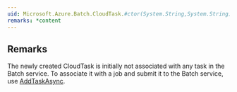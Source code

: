 ```yaml
---  
uid: Microsoft.Azure.Batch.CloudTask.#ctor(System.String,System.String)  
remarks: *content  
---  
```

  
## Remarks  
 The newly created CloudTask is initially not associated with any task in the Batch service.             To associate it with a job and submit it to the Batch service, use [AddTaskAsync](assetId:///M:Microsoft.Azure.Batch.JobOperations.AddTaskAsync(System.String,System.Collections.Generic.IEnumerable{Microsoft.Azure.Batch.CloudTask},Microsoft.Azure.Batch.BatchClientParallelOptions,System.Collections.Concurrent.ConcurrentBag{System.Collections.Concurrent.ConcurrentDictionary{System.Type,Microsoft.Azure.Batch.IFileStagingArtifact}},System.Nullable{System.TimeSpan},System.Collections.Generic.IEnumerable{Microsoft.Azure.Batch.BatchClientBehavior})?qualifyHint=False&autoUpgrade=True).